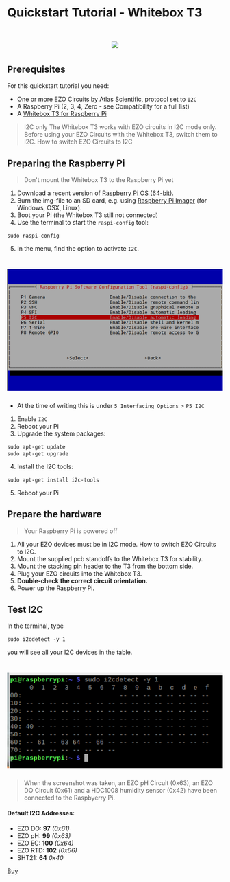 # Quickstart Tutorial - Whitebox T3

<h1 align="center">
  <img src="./Whitebox-T3-03.jpg" width="400"></a>
</h1>

## Prerequisites

For this quickstart tutorial you need:
* One or more EZO Circuits by Atlas Scientific, protocol set to `I2C`
* A Raspberry Pi (2, 3, 4, Zero - see Compatibility for a full list)
* A [Whitebox T3 for Raspberry Pi](https://atlas-scientific.com/electrical-isolation/whitebox-t3/)

> I2C only The Whitebox T3 works with EZO circuits in I2C mode only. Before using your EZO Circuits with the Whitebox T3, switch them to I2C. How to switch EZO Circuits to I2C

## Preparing the Raspberry Pi

> Don't mount the Whitebox T3 to the Raspberry Pi yet

1. Download a recent version of [Raspberry Pi OS (64-bit)](https://www.raspberrypi.com/software/operating-systems/).
2. Burn the img-file to an SD card, e.g. using [Raspberry Pi Imager](https://www.raspberrypi.com/software/) (for Windows, OSX, Linux).
3. Boot your Pi (the Whitebox T3 still not connected)
4. Use the terminal to start the `raspi-config` tool:

```
sudo raspi-config
```
5. In the menu, find the option to activate `I2C`. 

<h1 align="center">
  <img src="./raspi-config.png" width="600"></a>
</h1>

* At the time of writing this is under `5 Interfacing Options` > `P5 I2C`

1. Enable `I2C`
2. Reboot your Pi
3. Upgrade the system packages:

```
sudo apt-get update
sudo apt-get upgrade
```
4. Install the I2C tools:

```
sudo apt-get install i2c-tools
```
5. Reboot your Pi

## Prepare the hardware

> Your Raspberry Pi is powered off

1. All your EZO devices must be in I2C mode. How to switch EZO Circuits to I2C.
2. Mount the supplied pcb standoffs to the Whitebox T3 for stability.
3. Mount the stacking pin header to the T3 from the bottom side.
4. Plug your EZO circuits into the Whitebox T3.
5. **Double-check the correct circuit orientation.**
6. Power up the Raspberry Pi.

## Test I2C

In the terminal, type

```
sudo i2cdetect -y 1
```
you will see all your I2C devices in the table.

<h1 align="center">
  <img src="./i2cdetect.png" width="600"></a>
</h1>

> When the screenshot was taken, an EZO pH Circuit (0x63), an EZO DO Circuit (0x61) and a HDC1008 humidity sensor (0x42) have been connected to the Raspbyerry Pi.

#### Default I2C Addresses:

* EZO DO: **97** *(0x61)*
* EZO pH: **99** *(0x63)*
* EZO EC: **100** *(0x64)*
* EZO RTD: **102** *(0x66)*
* SHT21: **64** *0x40*

[Buy](https://atlas-scientific.com/electrical-isolation/whitebox-t3/)